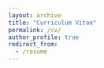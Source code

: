 ```yaml
---
layout: archive
title: "Curriculum Vitae"
permalink: /cv/
author_profile: true
redirect_from:
  - /resume
---
```

<meta http-equiv="Refresh" content="0; url='https://aaryapatil.github.io/files/Patil_CV_website.pdf'" />